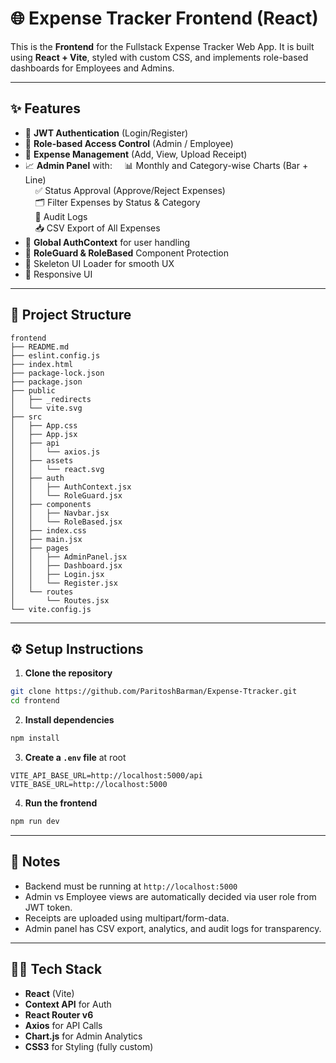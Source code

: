 
# 🌐 Expense Tracker Frontend (React)

This is the **Frontend** for the Fullstack Expense Tracker Web App. It is built using **React + Vite**, styled with custom CSS, and implements role-based dashboards for Employees and Admins.

---

## ✨ Features

- 🔐 **JWT Authentication** (Login/Register)
- 👥 **Role-based Access Control** (Admin / Employee)
- 🧾 **Expense Management** (Add, View, Upload Receipt)
- 📈 **Admin Panel** with:
&nbsp;&nbsp;&nbsp;&nbsp;📊 Monthly and Category-wise Charts (Bar + Line)  
&nbsp;&nbsp;&nbsp;&nbsp;✅ Status Approval (Approve/Reject Expenses)  
&nbsp;&nbsp;&nbsp;&nbsp;🗂️ Filter Expenses by Status & Category  
&nbsp;&nbsp;&nbsp;&nbsp;📜 Audit Logs  
&nbsp;&nbsp;&nbsp;&nbsp;📥 CSV Export of All Expenses  
- 🧠 **Global AuthContext** for user handling
- 🔐 **RoleGuard & RoleBased** Component Protection
- 🔄 Skeleton UI Loader for smooth UX
- 📱 Responsive UI

---

## 🧱 Project Structure

```
frontend
├── README.md
├── eslint.config.js
├── index.html
├── package-lock.json
├── package.json
├── public
│   ├── _redirects
│   └── vite.svg
├── src
│   ├── App.css
│   ├── App.jsx
│   ├── api
│   │   └── axios.js
│   ├── assets
│   │   └── react.svg
│   ├── auth
│   │   ├── AuthContext.jsx
│   │   └── RoleGuard.jsx
│   ├── components
│   │   ├── Navbar.jsx
│   │   └── RoleBased.jsx
│   ├── index.css
│   ├── main.jsx
│   ├── pages
│   │   ├── AdminPanel.jsx
│   │   ├── Dashboard.jsx
│   │   ├── Login.jsx
│   │   └── Register.jsx
│   └── routes
│       └── Routes.jsx
└── vite.config.js
```

---

## ⚙️ Setup Instructions

1. **Clone the repository**
```bash
git clone https://github.com/ParitoshBarman/Expense-Ttracker.git
cd frontend
```

2. **Install dependencies**
```bash
npm install
```

3. **Create a `.env` file** at root
```
VITE_API_BASE_URL=http://localhost:5000/api
VITE_BASE_URL=http://localhost:5000
```

4. **Run the frontend**
```bash
npm run dev
```

---

## 🚧 Notes

- Backend must be running at `http://localhost:5000`
- Admin vs Employee views are automatically decided via user role from JWT token.
- Receipts are uploaded using multipart/form-data.
- Admin panel has CSV export, analytics, and audit logs for transparency.

---

## 🧑‍💻 Tech Stack

- **React** (Vite)
- **Context API** for Auth
- **React Router v6**
- **Axios** for API Calls
- **Chart.js** for Admin Analytics
- **CSS3** for Styling (fully custom)
